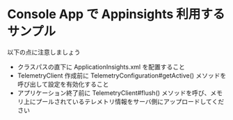# Console App で Appinsights 利用するサンプル
以下の点に注意しましょう

* クラスパスの直下に ApplicationInsights.xml を配置すること
* TelemetryClient 作成前に TelemetryConfiguration#getActive() メソッドを呼び出して設定を有効化すること
* アプリケーション終了前に TelemetryClient#flush() メソッドを呼び、メモリ上にプールされているテレメトリ情報をサーバ側にアップロードしてください